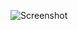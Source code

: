 ![Screenshot](https://raw.githubusercontent.com/Cryakl/Ultimate-RAT-Collection/refs/heads/main/Amitis/Amitis%201.3/Screenshot.png)

